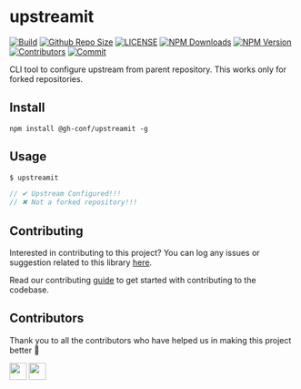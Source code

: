 # upstreamit

[![Build](https://img.shields.io/travis/com/gh-conf/upstreamit.svg)](https://travis-ci.com/gh-conf/upstreamit/)
[![Github Repo Size](https://img.shields.io/github/repo-size/gh-conf/upstreamit.svg)](https://github.com/gh-conf/upstreamit)
[![LICENSE](https://img.shields.io/npm/l/@gh-conf/upstreamit.svg)](https://github.com/gh-conf/upstreamit/blob/master/LICENSE)
[![NPM Downloads](https://img.shields.io/npm/dt/@gh-conf/upstreamit.svg)](https://www.npmjs.com/package/@gh-conf/upstreamit)
[![NPM Version](https://img.shields.io/npm/v/@gh-conf/upstreamit.svg)](https://www.npmjs.com/package/@gh-conf/upstreamit)
[![Contributors](https://img.shields.io/github/contributors/gh-conf/upstreamit.svg)](https://github.com/gh-conf/upstreamit/graphs/contributors)
[![Commit](https://img.shields.io/github/last-commit/gh-conf/upstreamit.svg)](https://github.com/gh-conf/upstreamit/commits/master)

CLI tool to configure upstream from parent repository. This works only for forked repositories.

## Install

```
npm install @gh-conf/upstreamit -g
```

## Usage

```js
$ upstreamit

// ✔ Upstream Configured!!!
// ✖ Not a forked repository!!!
```

## Contributing

Interested in contributing to this project?
You can log any issues or suggestion related to this library [here](https://github.com/gh-conf/upstreamit/issues/new).

Read our contributing [guide](CONTRIBUTING.md) to get started with contributing to the codebase.

## Contributors

Thank you to all the contributors who have helped us in making this project better 🙌

<a href="https://github.com/arshadkazmi42"><img src="https://github.com/arshadkazmi42.png" width="30" /></a>
<a href="https://github.com/nileshkumar"><img src="https://github.com/nileshkumar.png" width="30" /></a>
